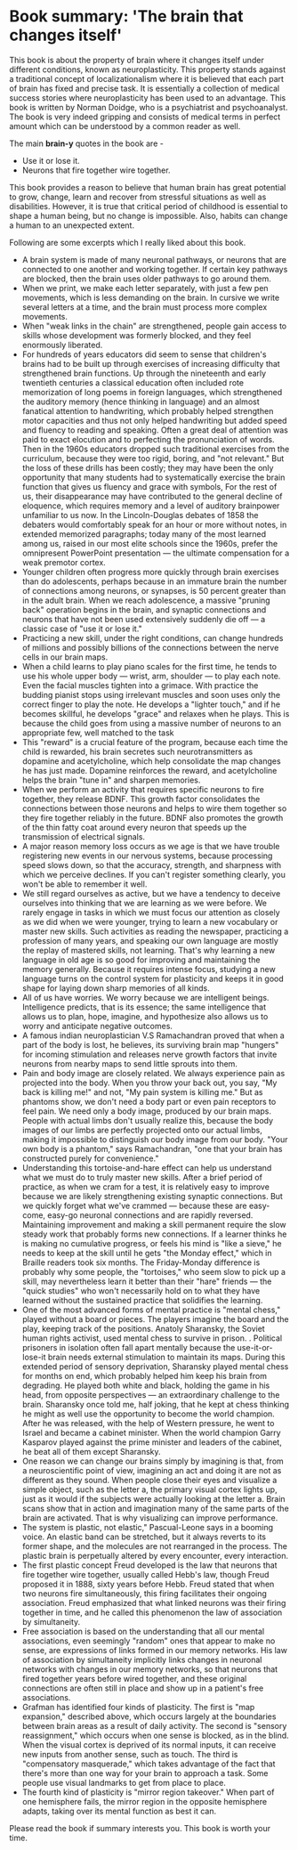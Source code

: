 # Book summary: 'The brain that changes itself'

This book is about the property of brain where it changes itself under different conditions, known as neuroplasticity. This property stands against a traditional concept of localizationalism where it is believed that each part of brain has fixed and precise task. It is essentially a collection of medical success stories where neuroplasticity has been used to an advantage. This book is written by Norman Doidge, who is a psychiatrist and psychoanalyst. The book is very indeed gripping and consists of medical terms in perfect amount which can be understood by a common reader as well. 

The main **brain-y** quotes in the book are - 
* Use it or lose it.
* Neurons that fire together wire together. 

This book provides a reason to believe that human brain has great potential to grow, change, learn and recover from stressful situations as well as disabilities. However, it is true that critical period of childhood is essential to shape a human being, but no change is impossible. Also, habits can change a human to an unexpected extent. 

Following are some excerpts which I really liked about this book. 
* A brain system is made of many neuronal pathways, or neurons that are connected to one another and working together. If certain key pathways are blocked, then the brain uses older pathways to go around them. 
* When we print, we make each letter separately, with just a few pen movements, which is less demanding on the brain. In cursive we write several letters at a time, and the brain must process more complex movements.
* When "weak links in the chain" are strengthened, people gain access to skills whose development was formerly blocked, and they feel enormously liberated.
* For hundreds of years educators did seem to sense that children's brains had to be built up through exercises of increasing difficulty that strengthened brain functions. Up through the nineteenth and early twentieth centuries a classical education often included rote memorization of long poems in foreign languages, which strengthened the auditory memory (hence thinking in language) and an almost fanatical attention to handwriting, which probably helped strengthen motor capacities and thus not only helped handwriting but added speed and fluency to reading and speaking. Often a great deal of attention was paid to exact elocution and to perfecting the pronunciation of words. Then in the 1960s educators dropped such traditional exercises from the curriculum, because they were too rigid, boring, and "not relevant." But the loss of these drills has been costly; they may have been the only opportunity that many students had to systematically exercise the brain function that gives us fluency and grace with symbols, For the rest of us, their disappearance may have contributed to the general decline of eloquence, which requires memory and a level of auditory brainpower unfamiliar to us now. In the Lincoln-Douglas debates of 1858 the debaters would comfortably speak for an hour or more without notes, in extended memorized paragraphs; today many of the most learned among us, raised in our most elite schools since the 1960s, prefer the omnipresent PowerPoint presentation — the ultimate compensation for a weak premotor cortex. 
* Younger children often progress more quickly through brain exercises than do adolescents, perhaps because in an immature brain the number of connections among neurons, or synapses, is 50 percent greater than in the adult brain. When we reach adolescence, a massive "pruning back" operation begins in the brain, and synaptic connections and neurons that have not been used extensively suddenly die off — a classic case of "use it or lose it."
* Practicing a new skill, under the right conditions, can change hundreds of millions and possibly billions of the connections between the nerve cells in our brain maps.
* When a child learns to play piano scales for the first time, he tends to use his whole upper body — wrist, arm, shoulder — to play each note. Even the facial muscles tighten into a grimace. With practice the budding pianist stops using irrelevant muscles and soon uses only the correct finger to play the note. He develops a "lighter touch," and if he becomes skillful, he develops "grace" and relaxes when he plays. This is because the child goes from using a massive number of neurons to an appropriate few, well matched to the task
* This "reward" is a crucial feature of the program, because each time the child is rewarded, his brain secretes such neurotransmitters as dopamine and acetylcholine, which help consolidate the map changes he has just made. Dopamine reinforces the reward, and acetylcholine helps the brain "tune in" and sharpen memories.
* When we perform an activity that requires specific neurons to fire together, they release BDNF. This growth factor consolidates the connections between those neurons and helps to wire them together so they fire together reliably in the future. BDNF also promotes the growth of the thin fatty coat around every neuron that speeds up the transmission of electrical signals.
* A major reason memory loss occurs as we age is that we have trouble registering new events in our nervous systems, because processing speed slows down, so that the accuracy, strength, and sharpness with which we perceive declines. If you can't register something clearly, you won't be able to remember it well. 
* We still regard ourselves as active, but we have a tendency to deceive ourselves into thinking that we are learning as we were before. We rarely engage in tasks in which we must focus our attention as closely as we did when we were younger, trying to learn a new vocabulary or master new skills. Such activities as reading the newspaper, practicing a profession of many years, and speaking our own language are mostly the replay of mastered skills, not learning. That's why learning a new language in old age is so good for improving and maintaining the memory generally. Because it requires intense focus, studying a new language turns on the control system for plasticity and keeps it in good shape for laying down sharp memories of all kinds. 
* All of us have worries. We worry because we are intelligent beings. Intelligence predicts, that is its essence; the same intelligence that allows us to plan, hope, imagine, and hypothesize also allows us to worry and anticipate negative outcomes. 
* A famous indian neuroplastician V.S Ramachandran proved that when a part of the body is lost, he believes, its surviving brain map "hungers" for incoming stimulation and releases nerve growth factors that invite neurons from nearby maps to send little sprouts into them.
* Pain and body image are closely related. We always experience pain as projected into the body. When you throw your back out, you say, "My back is killing me!" and not, "My pain system is killing me." But as phantoms show, we don't need a body part or even pain receptors to feel pain. We need only a body image, produced by our brain maps. People with actual limbs don't usually realize this, because the body images of our limbs are perfectly projected onto our actual limbs, making it impossible to distinguish our body image from our body. "Your own body is a phantom," says Ramachandran, "one that your brain has constructed purely for convenience." 
* Understanding this tortoise-and-hare effect can help us understand what we must do to truly master new skills. After a brief period of practice, as when we cram for a test, it is relatively easy to improve because we are likely strengthening existing synaptic connections. But we quickly forget what we've crammed — because these are easy-come, easy-go neuronal connections and are rapidly reversed. Maintaining improvement and making a skill permanent require the slow steady work that probably forms new connections. If a learner thinks he is making no cumulative progress, or feels his mind is "like a sieve," he needs to keep at the skill until he gets "the Monday effect," which in Braille readers took six months. The Friday-Monday difference is probably why some people, the "tortoises," who seem slow to pick up a skill, may nevertheless learn it better than their "hare" friends — the "quick studies" who won't necessarily hold on to what they have learned without the sustained practice that solidifies the learning.
* One of the most advanced forms of mental practice is "mental chess," played without a board or pieces. The players imagine the board and the play, keeping track of the positions. Anatoly Sharansky, the Soviet human rights activist, used mental chess to survive in prison. . Political prisoners in isolation often fall apart mentally because the use-it-or-lose-it brain needs external stimulation to maintain its maps. During this extended period of sensory deprivation, Sharansky played mental chess for months on end, which probably helped him keep his brain from degrading. He played both white and black, holding the game in his head, from opposite perspectives — an extraordinary challenge to the brain. Sharansky once told me, half joking, that he kept at chess thinking he might as well use the opportunity to become the world champion. After he was released, with the help of Western pressure, he went to Israel and became a cabinet minister. When the world champion Garry Kasparov played against the prime minister and leaders of the cabinet, he beat all of them except Sharansky. 
* One reason we can change our brains simply by imagining is that, from a neuroscientific point of view, imagining an act and doing it are not as different as they sound. When people close their eyes and visualize a simple object, such as the letter a, the primary visual cortex lights up, just as it would if the subjects were actually looking at the letter a. Brain scans show that in action and imagination many of the same parts of the brain are activated. That is why visualizing can improve performance. 
* The system is plastic, not elastic," Pascual-Leone says in a booming voice. An elastic band can be stretched, but it always reverts to its former shape, and the molecules are not rearranged in the process. The plastic brain is perpetually altered by every encounter, every interaction.
* The first plastic concept Freud developed is the law that neurons that fire together wire together, usually called Hebb's law, though Freud proposed it in 1888, sixty years before Hebb. Freud stated that when two neurons fire simultaneously, this firing facilitates their ongoing association. Freud emphasized that what linked neurons was their firing together in time, and he called this phenomenon the law of association by simultaneity. 
* Free association is based on the understanding that all our mental associations, even seemingly "random" ones that appear to make no sense, are expressions of links formed in our memory networks. His law of association by simultaneity implicitly links changes in neuronal networks with changes in our memory networks, so that neurons that fired together years before wired together, and these original connections are often still in place and show up in a patient's free associations. 
* Grafman has identified four kinds of plasticity. The first is "map expansion," described above, which occurs largely at the boundaries between brain areas as a result of daily activity. The second is "sensory reassignment," which occurs when one sense is blocked, as in the blind. When the visual cortex is deprived of its normal inputs, it can receive new inputs from another sense, such as touch. The third is "compensatory masquerade," which takes advantage of the fact that there's more than one way for your brain to approach a task. Some people use visual landmarks to get from place to place. 
* The fourth kind of plasticity is "mirror region takeover." When part of one hemisphere fails, the mirror region in the opposite hemisphere adapts, taking over its mental function as best it can.

Please read the book if summary interests you. This book is worth your time. 
